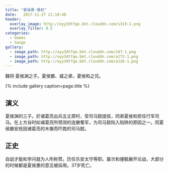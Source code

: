 ```yaml
---
title: "夏侯惠·稚权"
date:   2017-11-27 21:18:48
header:
  overlay_image: http://oyy3dtfqo.bkt.clouddn.com/s319-1.png
  overlay_filter: 0.5
categories:
  - Games
  - Sango
gallery:
  - image_path: http://oyy3dtfqo.bkt.clouddn.com/247-1.png
  - image_path: http://oyy3dtfqo.bkt.clouddn.com/a172-1.png
  - image_path: http://oyy3dtfqo.bkt.clouddn.com/a126-1.png
---
```


魏将·夏侯渊之子。夏侯霸、威之弟，夏侯和之兄。

{% include gallery caption=page.title %}

## 演义

夏侯渊的三子。於诸葛亮出兵五丈原时，受司马懿提拔，同弟夏侯和担任行军司马。在上方谷时如诸葛亮所预测的连勝蜀军，为司马懿陷入陷阱的原因之一。同夏侯霸安抚因诸葛亮的木像而吓跑的司马懿。

## 正史

自幼才能和学问就为人所称赞。历任乐安太守等职。屡次和锺毓展开论战，大部分的时候都是夏侯惠的意见被採用。37岁死亡。